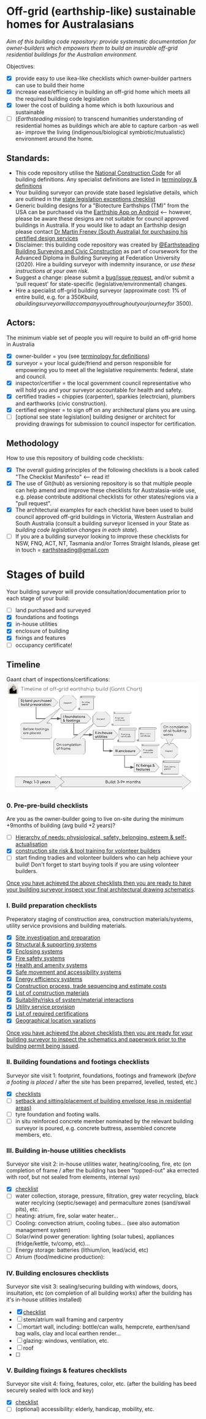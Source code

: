 # Off-grid (earthship-like) sustainable homes for Australasians

*Aim of this building code repository: provide systematic documentation for owner-builders which empowers them to build an insurable off-grid residential buildings for the Australian environment.*

Objectives:
 - [x] provide easy to use ikea-like checklists which owner-builder partners can use to build their home
 - [x] increase ease/efficiency in building an off-grid home which meets all the required building code legislation
 - [x] lower the cost of building a home which is both luxourious and sustainable
 - [ ] (*Earthsteading mission*) to transcend humanities understanding of residential homes as buildings which are able to capture carbon -as well as- improve the living (indigenous/biological symbiotic/mutualistic) environment around the home.

## Standards:
 * This code repository utilise the [National Construction Code](https://ncc.abcb.gov.au/) for all building definitions.  Any specialist definitions are listed in [terminology & definitions](https://github.com/earthsteading/earthship/blob/master/terminology.md)
 * Your building surveyor can provide state based legislative details, which are outlined in the [state legislation exceptions checklist](https://github.com/earthsteading/earthship/blob/master/checklist_state-legislation-exceptions.md)
 * Generic building designs for a "Biotecture Earthships (TM)" from the USA can be purchased via the [Earthship App on Android](https://play.google.com/store/apps/details?id=hr.apps.n207007048) <-- however, please be aware these designs are not suitable for council approved buildings in Australia.  If you would like to adapt an Earthship design please contact [Dr Martin Freney (South Australia) for purchasing his certified design services](https://www.earthshipecohomes.com.au/contact.html)
 * Disclaimer: this building code repository was created by [@Earthsteading Building Surveying and Civic Construction]() as part of coursework for the Advanced Diploma in Building Surveying at Federation University (2020). Hire a building surveyor with indemnity insurance, or _use these instructions at your own risk_.
 * Suggest a change: please submit a [bug/issue request](https://github.com/earthsteading/earthship/issues), and/or submit a 'pull request' for state-specific (legislative/environmental) changes.
 * Hire a specialist off-grid building surveyor (approximate cost: 1% of entire build, e.g. for a $350K build, a building surveyor will accompany you throughout your journey for ~$3500).

## Actors:

The minimum viable set of people you will require to build an off-grid home in Australia
 - [x] owner-builder = you (see [terminology for definitions](https://github.com/earthsteading/earthship/blob/master/terminology.md))
 - [x] surveyor = your local guide/friend and person responsible for empowering you to meet all the legislative requirements: federal, state and council.
 - [x] inspector/certifier = the local government council representative who will hold you and your surveyor accountable for health and safety.
 - [x] certified tradies = chippies (carpenter), sparkies (electrcian), plumbers and earthworks (civic construction).
 - [x] certified engineer = to sign off on any architectural plans you are using.
 - [ ] [optional see state legislation] building designer or architect for providing drawings for submission to council inspector for certification.

## Methodology
How to use this repository of building code checklists:
  - [x] The overall guiding principles of the following checklists is a book called "The Checklist Manifesto" <-- read it!
  - [x] The use of Git(hub) as versioning repository is so that multiple people can help amend and improve these checklists for Australasia-wide use, e.g. please contribute additional checklists for other states/regions via a "pull request".
  - [x] The architectural examples for each checklist have been used to build council approved off-grid buildings in Victoria, Western Australian and South Australia (consult a building surveyor licensed in your State as _building code legislation changes in each state_).
  - [ ] If you are a building surveyor looking to improve these checklists for NSW, FNQ, ACT, NT, Tasmania and/or Torres Straight Islands, please get in touch = earthsteading@gmail.com

# Stages of build 
Your building surveyor will provide consultation/documentation prior to each stage of your build:
  - [ ] land purchased and surveyed
  - [x] foundations and footings
  - [x] in-house utilities
  - [x] enclosure of building
  - [x] fixings and features
  - [ ] occupancy certificate!

## Timeline
Gaant chart of inspections/certifications:
![timeline](https://github.com/earthsteading/earthship/blob/6aa91d0350f3b0c7300f9c58c15da8eabef949ed/Gaant_v2.png "Gaant chart of build estimate timelines")

### 0. Pre-pre-build checklists 
Are you as the owner-builder going to live on-site during the minimum +9months of building (avg build +2 years)?
  - [ ] [Hierarchy of needs: physiological, safety, belonging, esteem & self-actualisation](https://github.com/earthsteading/earthship/blob/master/checklist_pre-pre-build.md)
  - [x] [construction site risk & tool training for volonteer builders](https://github.com/earthsteading/earthship/blob/master/earthship-whitecard-training.md)
  - [ ] start finding tradies and volonteer builders who can help achieve your build!  Don't forget to start buying tools if you are using volonteer builders.

[Once you have achieved the above checklists then you are ready to have your building surveyor inspect your final architectural drawing schematics](https://github.com/earthsteading/earthship/blob/master/inspector-checklist_check-architectural-schematic.md).

### I. Build preparation checklists
 Preperatory staging of construction area, construction materials/systems, utility service provisions and building materials.
   - [X] [Site investigation and preparation](https://github.com/earthsteading/earthship/blob/master/checklist_build-preparation.md)
   - [X] [Structural & supporting systems](https://github.com/earthsteading/earthship/blob/master/checklist_structural-supporting-systems.md)
   - [X] [Enclosing systems](https://github.com/earthsteading/earthship/blob/master/checklist_enclosing-systems.md)
   - [X] [Fire safety systems](https://github.com/earthsteading/earthship/blob/master/checklist_fire-safety.md)
   - [X] [Health and amenity systems](https://github.com/earthsteading/earthship/blob/master/checklist_health-amenity.md)
   - [X] [Safe movement and accessibility systems](https://github.com/earthsteading/earthship/blob/master/checklist_movement-accessibility.md)
   - [X] [Energy efficiency systems](https://github.com/earthsteading/earthship/blob/master/checklist_energy-efficiency.md)
   - [X] [Construction process, trade sequencing and estimate costs]()
   - [X] [List of construction materials]()
   - [X] [Suitability/risks of system/material interactions]()
   - [X] [Utility service provision]()
   - [X] [List of required certifications]()
   - [X] [Geographical location varations]()

[Once you have achieved the above checklists then you are ready for your building surveyor to inspect the schematics and paperwork prior to the building permit being issued](https://github.com/earthsteading/earthship/blob/master/inspector-checklist_pre-foundation-stage.md).

### II. Building foundations and footings checklists
 Surveyor site visit 1: footprint, foundations, footings and framework (_before a footing is placed_ / after the site has been preparred, levelled, tested, etc.)
 - [x] [checklists]() 
 - [ ] [setback and sitting/placement of building envelope (esp in residential areas)](https://github.com/earthsteading/earthship/blob/master/checklist_setback-requirement.md)
 - [ ] tyre foundation and footing walls.
 - [ ] in situ reinforced concrete member nominated by the relevant building surveyor is poured, e.g. concrete buttress, assembled concrete members, etc.
 
### III. Building in-house utilities checklists
Surveyor site visit 2: in-house utilities water, heating/cooling, fire, etc (on completion of frame / after the building has been "topped-out" aka errected with roof, but not sealed from elements, internal sys) 
 - [X] [checklist]()
 - [ ] water collection, storage, pressure, filtration, grey water recycling, black water recylcing (septic/sewage) and permaculture zones (sand/swail pits), etc.
 - [ ] heating: atrium, fire, solar water heater...
 - [ ] Cooling: convection atrium, cooling tubes... (see also automation management system)
 - [ ] Solar/wind power generation: lighting (solar tubes), appliances (fridge/kettle, tv/comp, etc)... 
 - [ ] Energy storage: batteries (lithium/ion, lead/acid, etc)
 - [ ] Atrium (food/medicine production): 

### IV. Building enclosures checklists
 Surveyor site visit 3: sealing/securing building with windows, doors, insultation, etc (on completion of all building works) after the building has it's in-house utilities installed)
 - [X] [checklist]()
 - [ ] stem/atrium wall framing and carpentry
 - [ ] mortart wall, including: bottle/can walls, hempcrete, earthen/sand bag walls, clay and local earthen render...
 - [ ] glazing: windows, ventilation, etc.
 - [ ] roof
 - [ ] 
 
 ### V. Building fixings & features checklists
 Surveyor site visit 4: fixing, features, color, etc. (after the building has beed securely sealed with lock and key)
 - [X] [checklist]()
 - [ ] (optional) accessibility: elderly, handicap, mobility, etc.
